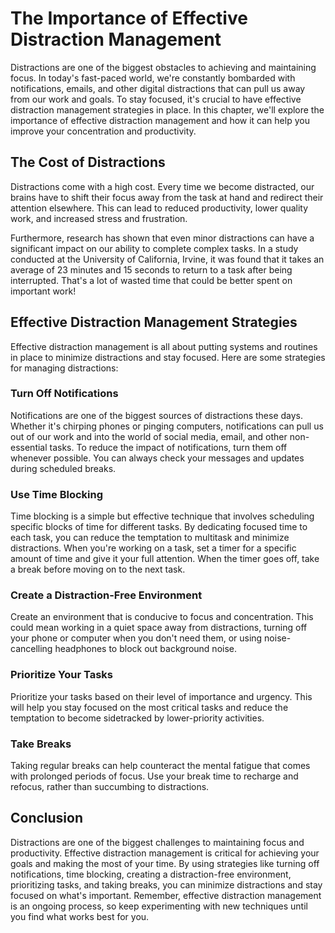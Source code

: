 The Importance of Effective Distraction Management
=======================================================================================================

Distractions are one of the biggest obstacles to achieving and maintaining focus. In today's fast-paced world, we're constantly bombarded with notifications, emails, and other digital distractions that can pull us away from our work and goals. To stay focused, it's crucial to have effective distraction management strategies in place. In this chapter, we'll explore the importance of effective distraction management and how it can help you improve your concentration and productivity.

The Cost of Distractions
------------------------

Distractions come with a high cost. Every time we become distracted, our brains have to shift their focus away from the task at hand and redirect their attention elsewhere. This can lead to reduced productivity, lower quality work, and increased stress and frustration.

Furthermore, research has shown that even minor distractions can have a significant impact on our ability to complete complex tasks. In a study conducted at the University of California, Irvine, it was found that it takes an average of 23 minutes and 15 seconds to return to a task after being interrupted. That's a lot of wasted time that could be better spent on important work!

Effective Distraction Management Strategies
-------------------------------------------

Effective distraction management is all about putting systems and routines in place to minimize distractions and stay focused. Here are some strategies for managing distractions:

### Turn Off Notifications

Notifications are one of the biggest sources of distractions these days. Whether it's chirping phones or pinging computers, notifications can pull us out of our work and into the world of social media, email, and other non-essential tasks. To reduce the impact of notifications, turn them off whenever possible. You can always check your messages and updates during scheduled breaks.

### Use Time Blocking

Time blocking is a simple but effective technique that involves scheduling specific blocks of time for different tasks. By dedicating focused time to each task, you can reduce the temptation to multitask and minimize distractions. When you're working on a task, set a timer for a specific amount of time and give it your full attention. When the timer goes off, take a break before moving on to the next task.

### Create a Distraction-Free Environment

Create an environment that is conducive to focus and concentration. This could mean working in a quiet space away from distractions, turning off your phone or computer when you don't need them, or using noise-cancelling headphones to block out background noise.

### Prioritize Your Tasks

Prioritize your tasks based on their level of importance and urgency. This will help you stay focused on the most critical tasks and reduce the temptation to become sidetracked by lower-priority activities.

### Take Breaks

Taking regular breaks can help counteract the mental fatigue that comes with prolonged periods of focus. Use your break time to recharge and refocus, rather than succumbing to distractions.

Conclusion
----------

Distractions are one of the biggest challenges to maintaining focus and productivity. Effective distraction management is critical for achieving your goals and making the most of your time. By using strategies like turning off notifications, time blocking, creating a distraction-free environment, prioritizing tasks, and taking breaks, you can minimize distractions and stay focused on what's important. Remember, effective distraction management is an ongoing process, so keep experimenting with new techniques until you find what works best for you.
